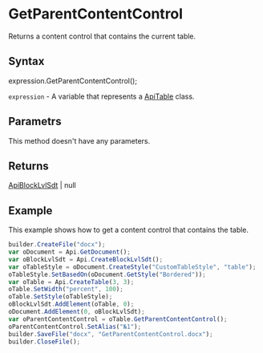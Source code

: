 # GetParentContentControl

Returns a content control that contains the current table.

## Syntax

expression.GetParentContentControl();

`expression` - A variable that represents a [ApiTable](../ApiTable.md) class.

## Parametrs

This method doesn't have any parameters.

## Returns

[ApiBlockLvlSdt](../../ApiBlockLvlSdt/ApiBlockLvlSdt.md) &#124; null

## Example

This example shows how to get a content control that contains the table.

```javascript
builder.CreateFile("docx");
var oDocument = Api.GetDocument();
var oBlockLvlSdt = Api.CreateBlockLvlSdt();
var oTableStyle = oDocument.CreateStyle("CustomTableStyle", "table");
oTableStyle.SetBasedOn(oDocument.GetStyle("Bordered"));
var oTable = Api.CreateTable(3, 3);
oTable.SetWidth("percent", 100);
oTable.SetStyle(oTableStyle);
oBlockLvlSdt.AddElement(oTable, 0);
oDocument.AddElement(0, oBlockLvlSdt);
var oParentContentControl = oTable.GetParentContentControl();
oParentContentControl.SetAlias("№1");
builder.SaveFile("docx", "GetParentContentControl.docx");
builder.CloseFile();
```